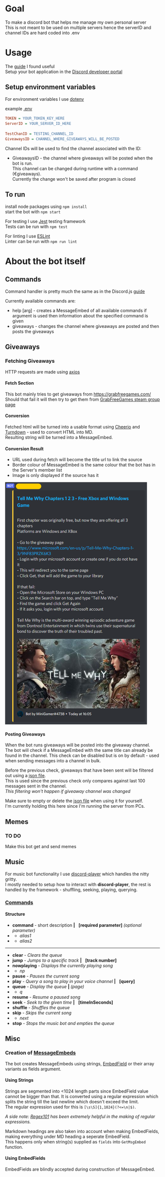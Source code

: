 Goal
===============
To make a discord bot that helps me manage my own personal server  
This is not meant to be used on multiple servers hence the serverID and channel IDs are hard coded into .env

Usage
===============
The [guide](https://discordjs.guide/preparations/setting-up-a-bot-application.html#creating-your-bot)
I found useful  
Setup your bot application in the [Discord developer portal](https://discord.com/developers/applications)

## Setup environment variables
For environment variables I use [dotenv](https://github.com/motdotla/dotenv)

example [.env](./SAMPLE.env)
```ini
TOKEN = YOUR_TOKEN_KEY_HERE
ServerID = YOUR_SERVER_ID_HERE

TestChanID = TESTING_CHANNEL_ID
GiveawaysID = CHANNEL_WHERE_GIVEAWAYS_WILL_BE_POSTED
```
Channel IDs will be used to find the channel associated with the ID:
- GiveawaysID - the channel where giveaways will be posted when the bot is run.  
This channel can be changed during runtime with a command (€giveaways).  
Currently the change won't be saved after program is closed

## To run
install node packages using `npm install`  
start the bot with `npm start`

For testing I use [Jest](https://jestjs.io/) testing framework  
Tests can be run with `npm test`

For linting I use [ESLint](https://eslint.org/)  
Linter can be run with `npm run lint`

About the bot itself
===============
## Commands
Command handler is pretty much the same as in the Discord.js [guide](https://discordjs.guide/command-handling/adding-features.html)

Currently available commands are:
- help [arg] - creates a MessageEmbed of all available commands 
if argument is used then information about the specified command is given
- giveaways - changes the channel where giveaways are posted and then posts the giveaways

## Giveaways
### Fetching Giveaways
HTTP requests are made using [axios](https://github.com/axios/axios)
#### Fetch Section
This bot mainly tries to get giveaways from https://grabfreegames.com/  
Should that fail it will then try to get them from
[GrabFreeGames steam group page](https://steamcommunity.com/groups/GrabFreeGames/announcements/listing)

#### Conversion
Fetched html will be turned into a usable format using [Cheerio](https://cheerio.js.org/) and
[Turndown](https://github.com/domchristie/turndown) - used to convert HTML into MD.  
Resulting string will be turned into a MessageEmbed.

#### Conversion Result
- URL used during fetch will become the title url to link the source
- Border colour of MessageEmbed is the same colour that the bot has in the Server's member list
- Image is only displayed if the source has it

![](./data/GrabFreeGames_EmbedExample.png )

#### Posting Giveaways
When the bot runs giveaways will be posted into the giveaway channel.  
The bot will check if a MessageEmbed with the same title can already be found in the channel.
This check can be disabled but is on by default - used when sending messages into a channel in bulk.

Before the previous check, giveaways that have been sent will be filtered out using a [json file](./data/FetchedGiveaways.json).  
This is used since the previous check only compares against last 100 messages sent in the channel.  
_This filtering won't happen if giveaway channel was changed_

Make sure to empty or delete the [json file](./data/FetchedGiveaways.json) when using it for yourself.  
I'm currently holding this here since I'm running the server from PCs.

## Memes
### TO DO
Make this bot get and send memes

## Music
For music bot functionality I use [discord-player](https://discord-player.js.org/) which handles the nitty gritty.  
I mostly needed to setup how to interact with **discord-player**, the rest is handled by the framework - shuffling, seeking, playing, querying.

### [Commands](./src/commands/music/)
#### Structure
- **command** - short description **|** &nbsp; **[required parameter]** *(optional parameter)*
- - *alias1*
- - *alias2*
------
- **clear** - *Clears the queue*
- **jump** - *Jumps to a specific track* **|** &nbsp; **[track number]**
- **nowplaying** - *Displays the currently playing song*
- - *np*
- **pause** - *Pauses the current song*
- **play** - *Query a song to play in your voice channel* **|** &nbsp; **[query]**
- **queue** - *Display the queue* **|** *(page)*
- - *q*
- **resume** - *Resume a paused song*
- **seek** - *Seek to the given time* **|** &nbsp; **[timeInSeconds]**
- **shuffle** - *Shuffles the queue*
- **skip** - *Skips the current song*
- - *next*
- **stop** - *Stops the music bot and empties the queue*

## Misc
### Creation of [MessageEmbeds](https://discord.js.org/#/docs/main/stable/class/MessageEmbed)
The bot creates MessageEmbeds using strings, [EmbedField](https://discord.js.org/#/docs/main/stable/typedef/EmbedField)
or their array variants as fields argument.

#### Using Strings
Strings are segmented into <1024 length parts since EmbedField value cannot be bigger than that.
It is converted using a regular expression which splits the string till the last newline which doesn't exceed the limit.  
The regular expression used for this is `[\s\S]{1,1024}(?<=\n|$)`.

_A side note: [Regex101](https://regex101.com/) has been extremely helpful in the making of regular expressions._

Markdown headings are also taken into account when making EmbedFields, making everything under MD heading a seperate EmbedField.  
This happens only when string(s) supplied as `fields` into `GetMsgEmbed` function.

#### Using EmbedFields
EmbedFields are blindly accepted during construction of MessageEmbed.
